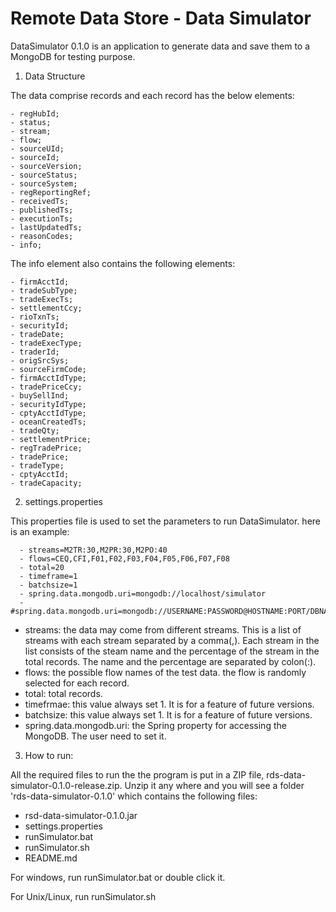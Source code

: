 # Remote Data Store - Data Simulator
DataSimulator 0.1.0 is an application to generate data and save them to a MongoDB for testing purpose. 

1. Data Structure

The data comprise records and each record has the below elements:

	- regHubId;
	- status;
	- stream;
	- flow;
	- sourceUId;
	- sourceId;
	- sourceVersion;
	- sourceStatus;
	- sourceSystem;
	- regReportingRef;
	- receivedTs;
	- publishedTs;
	- executionTs;
	- lastUpdatedTs;
	- reasonCodes;
	- info; 

The info element also contains the following elements:

	- firmAcctId;
	- tradeSubType;
	- tradeExecTs;
	- settlementCcy;
	- rioTxnTs;
	- securityId;
	- tradeDate;
	- tradeExecType;
	- traderId;
	- origSrcSys;
	- sourceFirmCode;
	- firmAcctIdType;
	- tradePriceCcy;
	- buySellInd; 
	- securityIdType;
	- cptyAcctIdType;
	- oceanCreatedTs;
	- tradeQty;
	- settlementPrice;
	- regTradePrice;
	- tradePrice;
	- tradeType;
	- cptyAcctId;
	- tradeCapacity;

2. settings.properties

This properties file is used to set the parameters to run DataSimulator. here is an example:

      - streams=M2TR:30,M2PR:30,M2PO:40
      - flows=CEQ,CFI,F01,F02,F03,F04,F05,F06,F07,F08
      - total=20
      - timeframe=1
      - batchsize=1
      - spring.data.mongodb.uri=mongodb://localhost/simulator
      - #spring.data.mongodb.uri=mongodb://USERNAME:PASSWORD@HOSTNAME:PORT/DBNAME

   - streams: the data may come from different streams. This is a list of streams with each stream separated by a comma(,). Each stream in the list consists of the steam name and the percentage of the stream in the total records. The name and the percentage are separated by colon(:).
   - flows: the possible flow names of the test data. the flow is randomly selected for each record.
   - total: total records.
   - timefrmae: this value always set 1. It is for a feature of future versions.
   - batchsize: this value always set 1. It is for a feature of future versions.
   - spring.data.mongodb.uri: the Spring property for accessing the MongoDB. The user need to set it.


3. How to run:

All the required files to run the the program is put in a ZIP file, rds-data-simulator-0.1.0-release.zip. Unzip it any where and you will see a folder 'rds-data-simulator-0.1.0' which contains the following files: 

   -  rsd-data-simulator-0.1.0.jar
   -  settings.properties
   -  runSimulator.bat
   -  runSimulator.sh
   -  README.md


For windows, run runSimulator.bat or double click it.


For Unix/Linux, run runSimulator.sh
